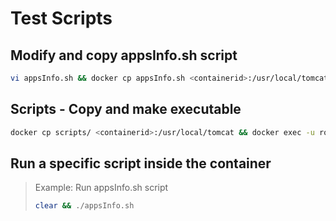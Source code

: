 # Test Scripts

## Modify and copy appsInfo.sh script

```bash
vi appsInfo.sh && docker cp appsInfo.sh <containerid>:/usr/local/tomcat/
```

## Scripts - Copy and make executable
    
```bash
docker cp scripts/ <containerid>:/usr/local/tomcat && docker exec -u root <containerid> bash -c 'chmod +x /usr/local/tomcat/scripts/*.sh'
```

## Run a specific script inside the container

> Example: Run appsInfo.sh script
>```bash
>clear && ./appsInfo.sh
>```